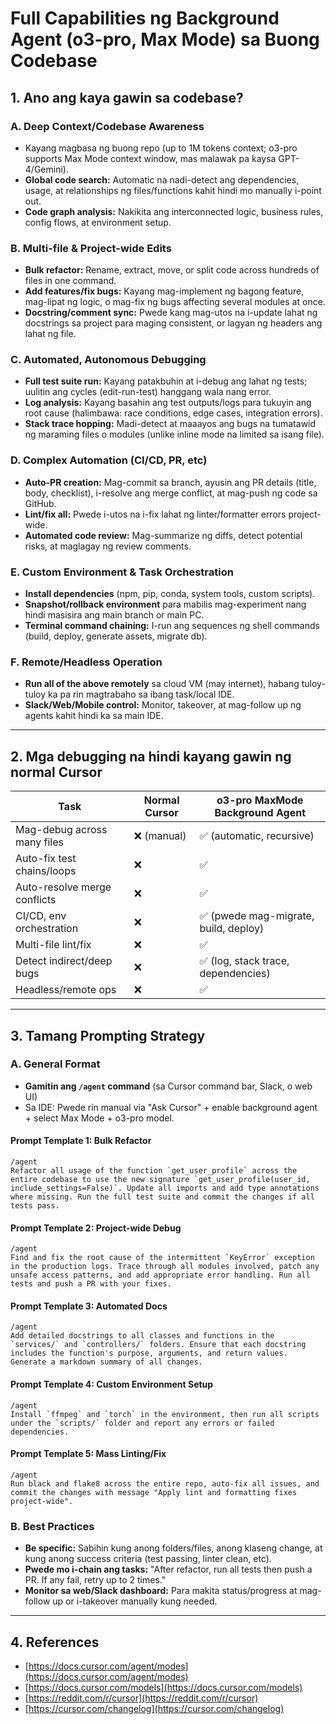 # Full Capabilities ng Background Agent (o3-pro, Max Mode) sa Buong Codebase

## 1. Ano ang kaya gawin sa codebase?

### A. Deep Context/Codebase Awareness

* Kayang magbasa ng buong repo (up to 1M tokens context; o3-pro supports Max Mode context window, mas malawak pa kaysa GPT-4/Gemini).
* **Global code search:** Automatic na nadi-detect ang dependencies, usage, at relationships ng files/functions kahit hindi mo manually i-point out.
* **Code graph analysis:** Nakikita ang interconnected logic, business rules, config flows, at environment setup.

### B. Multi-file & Project-wide Edits

* **Bulk refactor:** Rename, extract, move, or split code across hundreds of files in one command.
* **Add features/fix bugs:** Kayang mag-implement ng bagong feature, mag-lipat ng logic, o mag-fix ng bugs affecting several modules at once.
* **Docstring/comment sync:** Pwede kang mag-utos na i-update lahat ng docstrings sa project para maging consistent, or lagyan ng headers ang lahat ng file.

### C. Automated, Autonomous Debugging

* **Full test suite run:** Kayang patakbuhin at i-debug ang lahat ng tests; uulitin ang cycles (edit-run-test) hanggang wala nang error.
* **Log analysis:** Kayang basahin ang test outputs/logs para tukuyin ang root cause (halimbawa: race conditions, edge cases, integration errors).
* **Stack trace hopping:** Madi-detect at maaayos ang bugs na tumatawid ng maraming files o modules (unlike inline mode na limited sa isang file).

### D. Complex Automation (CI/CD, PR, etc)

* **Auto-PR creation:** Mag-commit sa branch, ayusin ang PR details (title, body, checklist), i-resolve ang merge conflict, at mag-push ng code sa GitHub.
* **Lint/fix all:** Pwede i-utos na i-fix lahat ng linter/formatter errors project-wide.
* **Automated code review:** Mag-summarize ng diffs, detect potential risks, at maglagay ng review comments.

### E. Custom Environment & Task Orchestration

* **Install dependencies** (npm, pip, conda, system tools, custom scripts).
* **Snapshot/rollback environment** para mabilis mag-experiment nang hindi masisira ang main branch or main PC.
* **Terminal command chaining:** I-run ang sequences ng shell commands (build, deploy, generate assets, migrate db).

### F. Remote/Headless Operation

* **Run all of the above remotely** sa cloud VM (may internet), habang tuloy-tuloy ka pa rin magtrabaho sa ibang task/local IDE.
* **Slack/Web/Mobile control:** Monitor, takeover, at mag-follow up ng agents kahit hindi ka sa main IDE.

---

## 2. Mga debugging na hindi kayang gawin ng normal Cursor

| Task                         | Normal Cursor | o3-pro MaxMode Background Agent      |
| ---------------------------- | ------------- | ------------------------------------ |
| Mag-debug across many files  | ❌ (manual)    | ✅ (automatic, recursive)             |
| Auto-fix test chains/loops   | ❌             | ✅                                    |
| Auto-resolve merge conflicts | ❌             | ✅                                    |
| CI/CD, env orchestration     | ❌             | ✅ (pwede mag-migrate, build, deploy) |
| Multi-file lint/fix          | ❌             | ✅                                    |
| Detect indirect/deep bugs    | ❌             | ✅ (log, stack trace, dependencies)   |
| Headless/remote ops          | ❌             | ✅                                    |

---

## 3. Tamang Prompting Strategy

### A. General Format

* **Gamitin ang `/agent` command** (sa Cursor command bar, Slack, o web UI)
* Sa IDE: Pwede rin manual via "Ask Cursor" + enable background agent + select Max Mode + o3-pro model.

#### Prompt Template 1: Bulk Refactor

```
/agent
Refactor all usage of the function `get_user_profile` across the entire codebase to use the new signature `get_user_profile(user_id, include_settings=False)`. Update all imports and add type annotations where missing. Run the full test suite and commit the changes if all tests pass.
```

#### Prompt Template 2: Project-wide Debug

```
/agent
Find and fix the root cause of the intermittent `KeyError` exception in the production logs. Trace through all modules involved, patch any unsafe access patterns, and add appropriate error handling. Run all tests and push a PR with your fixes.
```

#### Prompt Template 3: Automated Docs

```
/agent
Add detailed docstrings to all classes and functions in the `services/` and `controllers/` folders. Ensure that each docstring includes the function's purpose, arguments, and return values. Generate a markdown summary of all changes.
```

#### Prompt Template 4: Custom Environment Setup

```
/agent
Install `ffmpeg` and `torch` in the environment, then run all scripts under the `scripts/` folder and report any errors or failed dependencies.
```

#### Prompt Template 5: Mass Linting/Fix

```
/agent
Run black and flake8 across the entire repo, auto-fix all issues, and commit the changes with message "Apply lint and formatting fixes project-wide".
```

### B. Best Practices

* **Be specific:** Sabihin kung anong folders/files, anong klaseng change, at kung anong success criteria (test passing, linter clean, etc).
* **Pwede mo i-chain ang tasks:** "After refactor, run all tests then push a PR. If any fail, retry up to 2 times."
* **Monitor sa web/Slack dashboard:** Para makita status/progress at mag-follow up or i-takeover manually kung needed.

---

## 4. References

* [https://docs.cursor.com/agent/modes](https://docs.cursor.com/agent/modes)
* [https://docs.cursor.com/models](https://docs.cursor.com/models)
* [https://reddit.com/r/cursor](https://reddit.com/r/cursor)
* [https://cursor.com/changelog](https://cursor.com/changelog) 